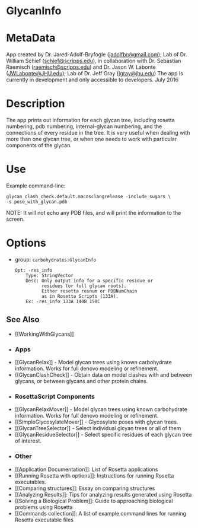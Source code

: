 GlycanInfo
==========


MetaData
========
App created by Dr. Jared-Adolf-Bryfogle (jadolfbr@gmail.com); Lab of Dr. William Schief (schief@scripps.edu), in collaboration with Dr. Sebastian Raemisch (raemisch@scripps.edu) and Dr. Jason W. Labonte (JWLabonte@JHU.edu); Lab of Dr. Jeff Gray (jgray@jhu.edu) 
The app is currently in development and only accessible to developers.  July 2016

Description
===========
The app prints out information for each glycan tree, including rosetta numbering, pdb numbering, internal-glycan numbering, and the connections of every residue in the tree.  It is very useful when dealing with more than one glycan tree, or when one needs to work with particular components of the glycan.

<!--- BEGIN_INTERNAL -->

Use
===

Example command-line:
```
glycan_clash_check.default.macosclangrelease -include_sugars \
-s pose_with_glycan.pdb 
```

NOTE: It will not echo any PDB files, and will print the information to the screen.

Options
=======

 - group: ```carbohydrates:GlycanInfo```

    ```
    Opt: -res_info 
        Type: StringVector 
        Desc: Only output info for a specific residue or 
              residues (or full glycan roots).  
              Either rosetta resnum or PDBNumChain 
              as in Rosetta Scripts (133A).
        Ex: -res_info 133A 140B 150C
    ```







<!--- END_INTERNAL -->


## See Also
* [[WorkingWithGlycans]]

- ### Apps
* [[GlycanRelax]] - Model glycan trees using known carbohydrate information.  Works for full denovo modeling or refinement.
* [[GlycanClashCheck]] - Obtain data on model clashes with and between glycans, or between glycans and other protein chains.

- ### RosettaScript Components
* [[GlycanRelaxMover]] - Model glycan trees using known carbohydrate information.  Works for full denovo modeling or refinement.
* [[SimpleGlycosylateMover]] - Glycosylate poses with glycan trees.  
* [[GlycanTreeSelector]] - Select individual glcyan trees or all of them
* [[GlycanResidueSelector]] - Select specific residues of each glycan tree of interest.

- ### Other
* [[Application Documentation]]: List of Rosetta applications
* [[Running Rosetta with options]]: Instructions for running Rosetta executables.
* [[Comparing structures]]: Essay on comparing structures
* [[Analyzing Results]]: Tips for analyzing results generated using Rosetta
* [[Solving a Biological Problem]]: Guide to approaching biological problems using Rosetta
* [[Commands collection]]: A list of example command lines for running Rosetta executable files